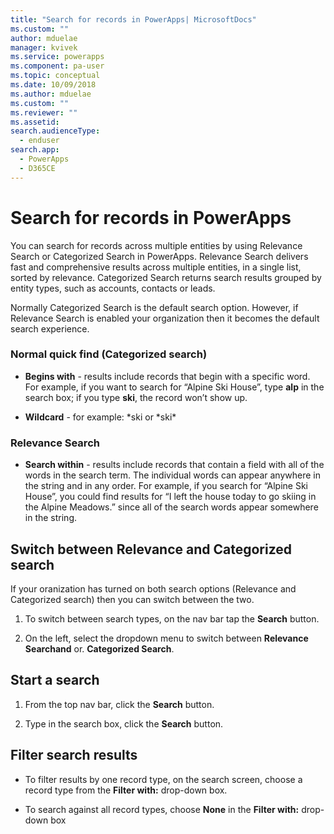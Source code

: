 ```yaml
---
title: "Search for records in PowerApps| MicrosoftDocs"
ms.custom: ""
author: mduelae
manager: kvivek
ms.service: powerapps
ms.component: pa-user
ms.topic: conceptual
ms.date: 10/09/2018
ms.author: mduelae
ms.custom: ""
ms.reviewer: ""
ms.assetid: 
search.audienceType: 
  - enduser
search.app: 
  - PowerApps
  - D365CE
---
```


# Search for records in PowerApps

You can search for records across multiple entities by using Relevance Search or Categorized Search in PowerApps. Relevance Search delivers fast and comprehensive results across multiple entities, in a single list, sorted by relevance. Categorized Search returns search results grouped by entity types, such as accounts, contacts or leads.

Normally Categorized Search is the default search option. However, if Relevance Search is enabled your organization then it becomes the default search experience.   
  
 ### Normal quick find (Categorized search) 
  
- **Begins with** - results include records that begin with a specific word. For example, if you want to search for “Alpine Ski House”, type **alp** in the search box; if you type **ski**, the record won’t show up.  
  
- **Wildcard** - for example: *ski or *ski\*  
  
### Relevance Search
  
- **Search within** - results include records that contain a field with all of the words in the search term.  The individual words can appear anywhere in the string and in any order.  For example, if you search for “Alpine Ski House”, you could find results for “I left the house today to go skiing in the Alpine Meadows.” since all of the search words appear somewhere in the string.  

## Switch between Relevance and Categorized search

If your oranization has turned on both search options (Relevance and Categorized search) then you can switch between the two.

1. To switch between search types, on the nav bar tap the **Search** button.

2. On the left, select the dropdown menu to switch between **Relevance Searchand** or. **Categorized Search**.

## Start a search  
  
1.  From the top nav bar, click the **Search** button.  
  
2.  Type in the search box, click the **Search** button.  
  
## Filter search results  
  
-   To filter results by one record type, on the search screen, choose a record type from the **Filter with:** drop-down box.  
  
-   To search against all record types, choose **None** in the **Filter with:** drop-down box  
  
 
